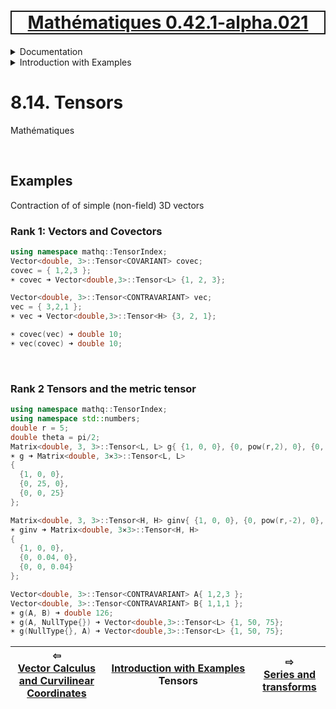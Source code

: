 [<h1 style='border: 2px solid; text-align: center'>Mathématiques 0.42.1-alpha.021</h1>](../../../README.md)

<details>

<summary>Documentation</summary>

# [Documentation](../../README.md)<br>
Chapter 1. [License](../../license/README.md)<br>
Chapter 2. [About](../../about/README.md)<br>
Chapter 3. [Why?](../../why/README.md)<br>
Chapter 4. [Objectives](../../objectives/README.md)<br>
Chapter 5. [Versioning](../../versioning/README.md)<br>
Chapter 6. [Status & Release Notes](../../status-release/README.md)<br>
Chapter 7. [Upcoming Development](../../development-schedule/README.md)<br>
Chapter 8. _Introduction with Examples_ <br>
Chapter 9. [Installation](../../installation/README.md)<br>
Chapter 10. [Your First Mathématiques Project](../../first-project/README.md)<br>
Chapter 11. [Usage Guide: Syntax, Data Types, Functions, etc](../../user-guide/README.md)<br>
Chapter 12. [Benchmarks](../../benchmarks/README.md)<br>
Chapter 13. [Tests](../../test/README.md)<br>
Chapter 14. [Developer Guide: Modifying and Extending Mathématiques](../../developer-guide/README.md)<br>


</details>



<details>

<summary>Introduction with Examples</summary>

# [8. Introduction with Examples](../README.md)<br>
8.1. [Pretty Printing and Debugging](../print-debug/README.md)<br>
8.2. [Number Systems and Arithmetic](../numbers/README.md)<br>
8.3. [Vectors, Matrices, and MultiArrays](../multiarrays/README.md)<br>
8.4. [Nested MultiArrays](../nested-multiarrays/README.md)<br>
8.5. [Special Vectors, Matrices, and MultiArrays](../special-multiarrays/README.md)<br>
8.6. [MultiArray Arithmetic and Operators](../multiarray-arithmetic/README.md)<br>
8.7. [Mixed-Rank & Mixed-Depth Arithmetic](../arithmetic-mixed/README.md)<br>
8.8. [Linear Algebra](../linear-algebra/README.md)<br>
8.9. [Indexing, Masks, Slicing, Sorting, etc.](../sort-mask-slice/README.md)<br>
8.10. [Common and Special Mathematical Functions](../math-functions/README.md)<br>
8.11. [Mutlivariate Calculus](../multi-var-calculus/README.md)<br>
8.12. [Calculus on Complex Number Domains](../complex-calculus/README.md)<br>
8.13. [Vector Calculus and Curvilinear Coordinates](../vector-calculus/README.md)<br>
8.14. _Tensors_ <br>
8.15. [Series and transforms](../series-transforms/README.md)<br>


</details>



# 8.14. Tensors

Mathématiques

<br>

## Examples
Contraction of of simple (non-field) 3D vectors
### Rank 1: Vectors and Covectors
```C++
using namespace mathq::TensorIndex;
Vector<double, 3>::Tensor<COVARIANT> covec;
covec = { 1,2,3 };
☀ covec ➜ Vector<double,3>::Tensor<L> {1, 2, 3};

Vector<double, 3>::Tensor<CONTRAVARIANT> vec;
vec = { 3,2,1 };
☀ vec ➜ Vector<double,3>::Tensor<H> {3, 2, 1};

☀ covec(vec) ➜ double 10;
☀ vec(covec) ➜ double 10;
```

<br>

### Rank 2 Tensors and the metric tensor
```C++
using namespace mathq::TensorIndex;
using namespace std::numbers;
double r = 5;
double theta = pi/2;
Matrix<double, 3, 3>::Tensor<L, L> g{ {1, 0, 0}, {0, pow(r,2), 0}, {0, 0 , pow(r*sin(theta),2)} };
☀ g ➜ Matrix<double, 3⨯3>::Tensor<L, L> 
{
  {1, 0, 0},
  {0, 25, 0},
  {0, 0, 25}
};

Matrix<double, 3, 3>::Tensor<H, H> ginv{ {1, 0, 0}, {0, pow(r,-2), 0}, {0, 0 , pow(r*sin(theta),-2)} };
☀ ginv ➜ Matrix<double, 3⨯3>::Tensor<H, H> 
{
  {1, 0, 0},
  {0, 0.04, 0},
  {0, 0, 0.04}
};

Vector<double, 3>::Tensor<CONTRAVARIANT> A{ 1,2,3 };
Vector<double, 3>::Tensor<CONTRAVARIANT> B{ 1,1,1 };
☀ g(A, B) ➜ double 126;
☀ g(A, NullType{}) ➜ Vector<double,3>::Tensor<L> {1, 50, 75};
☀ g(NullType{}, A) ➜ Vector<double,3>::Tensor<L> {1, 50, 75};
```


| ⇦ <br />[Vector Calculus and Curvilinear Coordinates](../vector-calculus/README.md)  | [Introduction with Examples](../README.md)<br />Tensors<br /><img width=1000/> | ⇨ <br />[Series and transforms](../series-transforms/README.md)   |
| ------------ | :-------------------------------: | ------------ |

